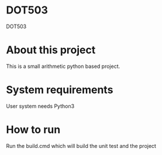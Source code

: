 # DOT503
DOT503

# About this project
This is a small arithmetic python based project.

# System requirements
User system needs Python3

# How to run
Run the build.cmd which will build the unit test and the project
